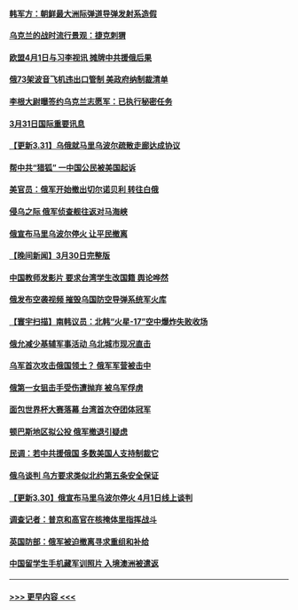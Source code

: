 #### [韩军方：朝鲜最大洲际弹道导弹发射系造假](../pages/prog202/a103388319.md?t=03312103) 
#### [乌克兰的战时流行景观：捷克刺猬](../pages/prog202/a103388302.md?t=03312103) 
#### [欧盟4月1日与习李视讯 摊牌中共援俄后果](../pages/prog202/a103388227.md?t=03312103) 
#### [俄73架波音飞机违出口管制 美政府纳制裁清单](../pages/prog202/a103388253.md?t=03312103) 
#### [李根大尉曝签约乌克兰志愿军：已执行秘密任务](../pages/prog202/a103388247.md?t=03312103) 
#### [3月31日国际重要讯息](../pages/prog202/a103388213.md?t=03312103) 
#### [【更新3.31】乌俄就马里乌波尔疏散走廊达成协议](../pages/prog202/a103388200.md?t=03312103) 
#### [帮中共“猎狐” 一中国公民被美国起诉](../pages/prog202/a103388185.md?t=03312103) 
#### [美官员：俄军开始撤出切尔诺贝利 转往白俄](../pages/prog202/a103388175.md?t=03312103) 
#### [侵乌之际 俄军侦查舰往返对马海峡](../pages/prog202/a103388133.md?t=03312103) 
#### [俄宣布马里乌波尔停火 让平民撤离](../pages/prog202/a103388095.md?t=03312103) 
#### [【晚间新闻】3月30日完整版](../pages/prog202/a103387997.md?t=03312103) 
#### [中国教师发影片 要求台湾学生改国籍 舆论哗然](../pages/prog202/a103388017.md?t=03312103) 
#### [俄发布空袭视频 摧毁乌国防空导弹系统军火库](../pages/prog202/a103388012.md?t=03312103) 
#### [【寰宇扫描】南韩议员：北韩“火星-17”空中爆炸失败收场](../pages/prog202/a103388020.md?t=03312103) 
#### [俄允减少基辅军事活动 乌北城市现况直击](../pages/prog202/a103388024.md?t=03312103) 
#### [乌军首次攻击俄国领土？ 俄军军营被击中](../pages/prog202/a103387907.md?t=03312103) 
#### [俄第一女狙击手受伤遭抛弃 被乌军俘虏](../pages/prog202/a103387910.md?t=03312103) 
#### [面包世界杯大赛落幕 台湾首次夺团体冠军](../pages/prog202/a103387826.md?t=03312103) 
#### [顿巴斯地区拟公投 俄军撤退引疑虑](../pages/prog202/a103387721.md?t=03312103) 
#### [民调：若中共援俄国 多数美国人支持制裁它](../pages/prog202/a103387660.md?t=03312103) 
#### [俄乌谈判 乌方要求类似北约第五条安全保证](../pages/prog202/a103387625.md?t=03312103) 
#### [【更新3.30】俄宣布马里乌波尔停火 4月1日线上谈判](../pages/prog202/a103387266.md?t=03312103) 
#### [调查记者：普京和高官在核掩体里指挥战斗](../pages/prog202/a103387410.md?t=03312103) 
#### [英国防部：俄军被迫撤离寻求重组和补给](../pages/prog202/a103387365.md?t=03312103) 
#### [中国留学生手机藏军训照片 入境澳洲被遣返](../pages/prog202/a103387323.md?t=03312103) 

----
#### [ >>> 更早内容 <<< ](../indexes/prog202-earlier.md)
